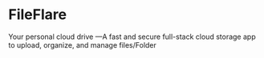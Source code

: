 # FileFlare
Your personal cloud drive —A fast and secure full-stack cloud storage app to upload, organize, and manage files/Folder
